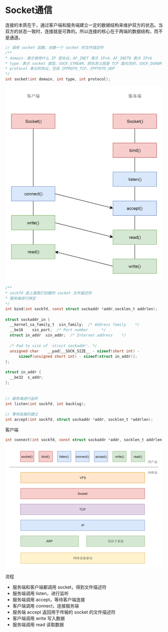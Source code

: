 # Socket通信

连接的本质在于，通过客户端和服务端建立一定的数据结构来维护双方的状态。当双方的状态一致时，连接就是可靠的。所以连接的核心在于两端的数据结构，而不是通道。

```c
// 调用 socket 函数，创建一个 socket 的文件描述符
/**
* domain：表示使用什么 IP 层协议。AF_INET 表示 IPv4，AF_INET6 表示 IPv6
* type：表示 socket 类型。SOCK_STREAM，顾名思义就是 TCP 面向流的，SOCK_DGRAM 就是 UDP 面向数据报的，SOCK_RAW 可以直接操作 IP 层，或者非 TCP 和 UDP 的协议。例如 ICMP
* protocol 表示的协议，包括 IPPROTO_TCP、IPPTOTO_UDP
*/
int socket(int domain, int type, int protocol);
```

![TCP 编程](pic/tcp-01.png)

```c
/**
* sockfd 是上面我们创建的 socket 文件描述符
* 服务端进行绑定
*/
int bind(int sockfd, const struct sockaddr *addr,socklen_t addrlen);

struct sockaddr_in {
  __kernel_sa_family_t  sin_family;  /* Address family    */
  __be16    sin_port;  /* Port number      */
  struct in_addr  sin_addr;  /* Internet address    */

  /* Pad to size of `struct sockaddr'. */
  unsigned char    __pad[__SOCK_SIZE__ - sizeof(short int) -
      sizeof(unsigned short int) - sizeof(struct in_addr)];
};

struct in_addr {
  __be32  s_addr;
};


// 服务端进行监听
int listen(int sockfd, int backlog);

// 等待连接的建立
int accept(int sockfd, struct sockaddr *addr, socklen_t *addrlen);

```

客户端

```c
int connect(int sockfd, const struct sockaddr *addr, socklen_t addrlen);
```

![TCP 编程](pic/tcp-02.png)

流程

* 服务端和客户端都调用 socket，得到文件描述符
* 服务端调用 listen，进行监听
* 服务端调用 accept，等待客户端连接
* 客户端调用 connect，连接服务端
* 服务端 accept 返回用于传输的 socket 的文件描述符
* 客户端调用 write 写入数据
* 服务端调用 read 读取数据
